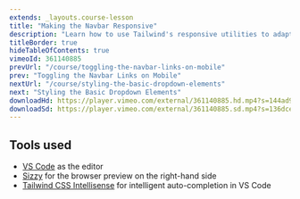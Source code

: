 ```yaml
---
extends: _layouts.course-lesson
title: "Making the Navbar Responsive"
description: "Learn how to use Tailwind's responsive utilities to adapt a mobile navbar for desktop."
titleBorder: true
hideTableOfContents: true
vimeoId: 361140885
prevUrl: "/course/toggling-the-navbar-links-on-mobile"
prev: "Toggling the Navbar Links on Mobile"
nextUrl: "/course/styling-the-basic-dropdown-elements"
next: "Styling the Basic Dropdown Elements"
downloadHd: https://player.vimeo.com/external/361140885.hd.mp4?s=144ad94407b0af2f5a18c80916e5354b651fc7f1&profile_id=169&download=1
downloadSd: https://player.vimeo.com/external/361140885.sd.mp4?s=136dce54b4672c285fec76e14616a64598280f74&profile_id=165&download=1
---
```


## Tools used

- [VS Code](https://code.visualstudio.com/) as the editor
- [Sizzy](https://adamwathan.me/sizzy) for the browser preview on the right-hand side
- [Tailwind CSS Intellisense](https://marketplace.visualstudio.com/items?itemName=bradlc.vscode-tailwindcss) for intelligent auto-completion in VS Code
